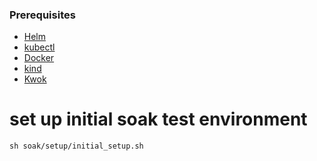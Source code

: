 <!--
Licensed to the Apache Software Foundation (ASF) under one or more
contributor license agreements.  See the NOTICE file distributed with
this work for additional information regarding copyright ownership.
The ASF licenses this file to you under the Apache License, Version 2.0
(the "License"); you may not use this file except in compliance with
the License.  You may obtain a copy of the License at

  http://www.apache.org/licenses/LICENSE-2.0

Unless required by applicable law or agreed to in writing, software
distributed under the License is distributed on an "AS IS" BASIS,
WITHOUT WARRANTIES OR CONDITIONS OF ANY KIND, either express or implied.
See the License for the specific language governing permissions and
limitations under the License.
-->

### Prerequisites
- [Helm](https://github.com/helm/helm#install)
- [kubectl](https://kubernetes.io/docs/tasks/tools/install-kubectl/)
- [Docker](https://docs.docker.com/get-docker/)
- [kind](https://kind.sigs.k8s.io/docs/user/quick-start/#installation)
- [Kwok](https://kwok.sigs.k8s.io/docs/user/installation/)

# set up initial soak test environment
```
sh soak/setup/initial_setup.sh
```
